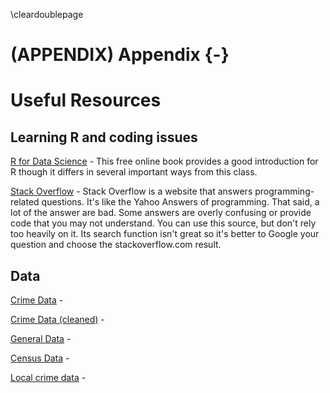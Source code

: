 
\cleardoublepage 

# (APPENDIX) Appendix {-}

# Useful Resources

## Learning R and coding issues

[R for Data Science](http://r4ds.had.co.nz/) - This free online book provides a good introduction for R though it differs in several important ways from this class.


[Stack Overflow](http://stackoverflow.com/) - Stack Overflow is a website that answers programming-related questions. It's like the Yahoo Answers of programming. That said, a lot of the answer are bad. Some answers are overly confusing or provide code that you may not understand. You can use this source, but don't rely too heavily on it. Its search function isn't great so it's better to Google your question and choose the stackoverflow.com result. 


## Data

[Crime Data](https://www.icpsr.umich.edu/icpsrweb/content/NACJD/index.html) - 

[Crime Data (cleaned)](http://crimedatatool.com/data) - 

[General Data](https://www.icpsr.umich.edu/icpsrweb/) - 

[Census Data](https://usa.ipums.org/usa/) - 

[Local crime data](https://www.policedatainitiative.org/datasets/) - 
